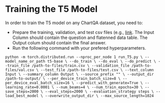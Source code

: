 
# Training the T5 Model

In order to train the T5 model on any ChartQA dataset, you need to: 
* Prepare the training, validation, and test csv files (e.g., [link]([http://example.com](https://github.com/vis-nlp/ChartQA/blob/2901b191cb84a8fe9590080871baed2d221926cf/Figures%20and%20Examples/T5%20and%20VL-T5%20Input%20File%20Examples.csv) "Title"). The Input Column should contain the question and flatenned data table. The Output colum should contain the final answer. 
* Run the following command with your prefered hyperparameters.

`
python -m torch.distributed.run --nproc_per_node 1 run_T5.py \
--model_name_or_path t5-base \
--do_train \
--do_eval \
--do_predict \
--train_file /path-to-files/train.csv \
--validation_file /path-to-files/val.csv \
--test_file /path-to-files/test.csv \
--text_column Input \
--summary_column Output \
--source_prefix "" \
--output_dir /path-to-output/ \
--per_device_train_batch_size=8 \
--per_device_eval_batch_size=16 \
--predict_with_generate=True \
--learning_rate=0.0001 \
--num_beams=4 \
--num_train_epochs=30 \
--save_steps=2000 \
--eval_steps=2000 \
--evaluation_strategy steps \
--load_best_model \
--overwrite_output_dir \
--max_source_length=1024
`

